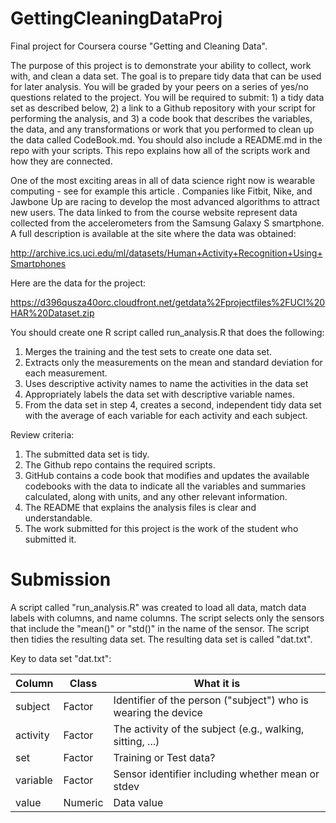# GettingCleaningDataProj

Final project for Coursera course "Getting and Cleaning Data".

The purpose of this project is to demonstrate your ability to collect, work with, and clean a data set. The goal is to prepare tidy data that can be used for later analysis. You will be graded by your peers on a series of yes/no questions related to the project. You will be required to submit: 1) a tidy data set as described below, 2) a link to a Github repository with your script for performing the analysis, and 3) a code book that describes the variables, the data, and any transformations or work that you performed to clean up the data called CodeBook.md. You should also include a README.md in the repo with your scripts. This repo explains how all of the scripts work and how they are connected.

One of the most exciting areas in all of data science right now is wearable computing - see for example this article . Companies like Fitbit, Nike, and Jawbone Up are racing to develop the most advanced algorithms to attract new users. The data linked to from the course website represent data collected from the accelerometers from the Samsung Galaxy S smartphone. A full description is available at the site where the data was obtained:

http://archive.ics.uci.edu/ml/datasets/Human+Activity+Recognition+Using+Smartphones

Here are the data for the project:

https://d396qusza40orc.cloudfront.net/getdata%2Fprojectfiles%2FUCI%20HAR%20Dataset.zip

You should create one R script called run_analysis.R that does the following:
1.    Merges the training and the test sets to create one data set.
2.    Extracts only the measurements on the mean and standard deviation for each measurement.
3.    Uses descriptive activity names to name the activities in the data set
4.    Appropriately labels the data set with descriptive variable names.
5.    From the data set in step 4, creates a second, independent tidy data set with the average of each variable for each activity and each subject.

Review criteria:
1.    The submitted data set is tidy.
2.    The Github repo contains the required scripts.
3.    GitHub contains a code book that modifies and updates the available codebooks with the data to indicate all the variables and summaries calculated, along with units, and any other relevant information.
4.    The README that explains the analysis files is clear and understandable.
5.    The work submitted for this project is the work of the student who submitted it.

# Submission

A script called "run_analysis.R" was created to load all data, match data labels with columns, and name columns. The script selects only the sensors that include the "mean()" or "std()" in the name of the sensor. The script then tidies the resulting data set. The resulting data set is called "dat.txt".

Key to data set "dat.txt":  

Column   | Class   | What it is
---------|---------|-----------
subject  | Factor  | Identifier of the person ("subject") who is wearing the device
activity | Factor  | The activity of the subject (e.g., walking, sitting, ...)
set      | Factor  | Training or Test data? 
variable   | Factor  | Sensor identifier including whether mean or stdev
value    | Numeric | Data value  

